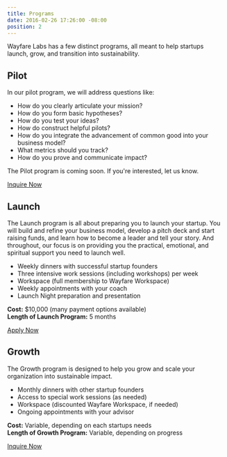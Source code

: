 ```yaml
---
title: Programs
date: 2016-02-26 17:26:00 -08:00
position: 2
---
```


Wayfare Labs has a few distinct programs, all meant to help startups launch, grow, and transition into sustainability.

## Pilot

In our pilot program, we will address questions like:

* How do you clearly articulate your mission?
* How do you form basic hypotheses?
* How do you test your ideas?
* How do construct helpful pilots?
* How do you integrate the advancement of common good into your business model?
* What metrics should you track?
* How do you prove and communicate impact?

The Pilot program is coming soon. If you're interested, let us know.

<a href="/contact" class="button huge">Inquire Now</a>

## Launch

The Launch program is all about preparing you to launch your startup. You will build and refine your business model, develop a pitch deck and start raising funds, and learn how to become a leader and tell your story. And throughout, our focus is on providing you the practical, emotional, and spiritual support you need to launch well.

* Weekly dinners with successful startup founders
* Three intensive work sessions (including workshops) per week
* Workspace (full membership to Wayfare Workspace)
* Weekly appointments with your coach
* Launch Night preparation and presentation

**Cost:** $10,000 (many payment options available)  
**Length of Launch Program:** 5 months

<a href="/apply" class="button huge">Apply Now</a>

## Growth

The Growth program is designed to help you grow and scale your organization into sustainable impact.

* Monthly dinners with other startup founders
* Access to special work sessions (as needed)
* Workspace (discounted Wayfare Workspace, if needed)
* Ongoing appointments with your advisor

**Cost:** Variable, depending on each startups needs  
**Length of Growth Program:** Variable, depending on progress

<a href="/contact" class="button huge">Inquire Now</a>
